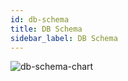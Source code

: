 ```yaml
---
id: db-schema
title: DB Schema
sidebar_label: DB Schema
---
```


![db-schema-chart](/chi-td/img/CHI-Scheme-Flow.png)
